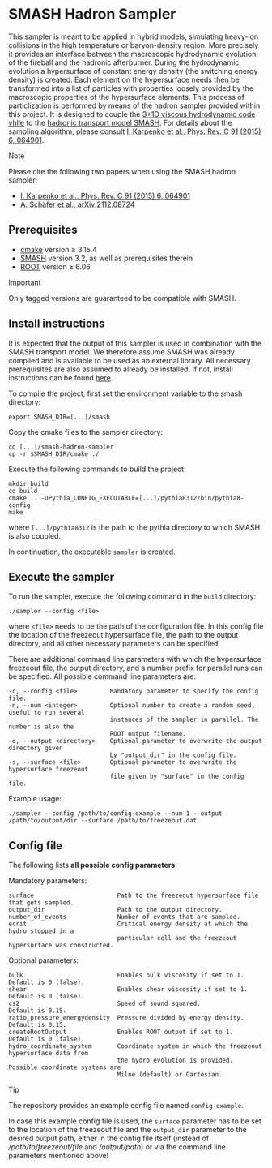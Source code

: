 # SMASH Hadron Sampler

This sampler is meant to be applied in hybrid models, simulating heavy-ion collisions in the high temperature or baryon-density region. More precisely it provides an interface between the macroscopic hydrodynamic evolution of the fireball and the hadronic afterburner. During the hydrodynamic evolution a hypersurface of constant energy density (the switching energy density) is created. Each element on the hypersurface needs then be transformed into a list of particles with properties loosely provided by the macroscopic properties of the hypersurface elements. This process of particlization is performed by means of the hadron sampler provided within this project. It is designed to couple the [3+1D viscous hydrodynamic code vhlle](https://github.com/yukarpenko/vhlle) to the [hadronic transport model SMASH](https://smash-transport.github.io). For details about the sampling algorithm, please consult [I. Karpenko et al., Phys. Rev. C 91 (2015) 6, 064901](https://inspirehep.net/literature/1343339).

> [!NOTE]
> Please cite the following two papers when using the SMASH hadron sampler:
> - [I. Karpenko et al., Phys. Rev. C 91 (2015) 6, 064901](https://inspirehep.net/literature/1343339)
> - [A. Schäfer et al., arXiv:2112.08724](https://arxiv.org/abs/2112.08724)


## Prerequisites
- [cmake](https://cmake.org) version &ge; 3.15.4
- [SMASH](https://github.com/smash-transport/smash) version 3.2, as well as prerequisites therein
- [ROOT](https://root.cern.ch) version &ge; 6.06

> [!IMPORTANT]
> Only tagged versions are guaranteed to be compatible with SMASH.


## Install instructions
It is expected that the output of this sampler is used in combination with the SMASH transport model. We therefore assume SMASH was already compiled and is available to be used as an external library. All necessary prerequisites are also assumed to already be installed.
If not, install instructions can be found [here](https://github.com/smash-transport/smash/blob/main/README.md).

To compile the project, first set the environment variable to the smash directory:

    export SMASH_DIR=[...]/smash

Copy the cmake files to the sampler directory:

    cd [...]/smash-hadron-sampler
    cp -r $SMASH_DIR/cmake ./

Execute the following commands to build the project:

    mkdir build
    cd build
    cmake .. -DPythia_CONFIG_EXECUTABLE=[...]/pythia8312/bin/pythia8-config
    make
where `[...]/pythia8312` is the path to the pythia directory to which SMASH is also coupled.

In continuation, the executable `sampler` is created.


## Execute the sampler
To run the sampler, execute the following command in the `build` directory:

    ./sampler --config <file>

where `<file>` needs to be the path of the configuration file.
In this config file the location of the freezeout hypersurface file, the path to the output directory, and all other necessary parameters can be specified.

There are additional command line parameters with which the hypersurface freezeout file, the output directory, and a number prefix for parallel runs can be specified.
All possible command line parameters are:

    -c, --config <file>         Mandatory parameter to specify the config file.
    -n, --num <integer>         Optional number to create a random seed, useful to run several
                                instances of the sampler in parallel. The number is also the
                                ROOT output filename.
    -o, --output <directory>    Optional parameter to overwrite the output directory given
                                by "output_dir" in the config file.
    -s, --surface <file>        Optional parameter to overwrite the hypersurface freezeout
                                file given by "surface" in the config file.

Example usage:

    ./sampler --config /path/to/config-example --num 1 --output /path/to/output/dir --surface /path/to/freezeout.dat


## Config file

The following lists **all possible config parameters**:

Mandatory parameters:

    surface                       Path to the freezeout hypersurface file that gets sampled.
    output_dir                    Path to the output directory.
    number_of_events              Number of events that are sampled.
    ecrit                         Critical energy density at which the hydro stopped in a
                                  particular cell and the freezeout hypersurface was constructed.


Optional parameters:

    bulk                          Enables bulk viscosity if set to 1.   Default is 0 (false).
    shear                         Enables shear viscosity if set to 1.  Default is 0 (false).
    cs2                           Speed of sound squared.               Default is 0.15.
    ratio_pressure_energydensity  Pressure divided by energy density.   Default is 0.15.
    createRootOutput              Enables ROOT output if set to 1.      Default is 0 (false).
    hydro_coordinate_system       Coordinate system in which the freezeout hypersurface data from
                                  the hydro evolution is provided. Possible coordinate systems are
                                  Milne (default) or Cartesian.


> [!TIP]
> The repository provides an example config file named `config-example`.

In case this example config file is used, the `surface` parameter has to be set to the location of the freezeout file and the `output_dir` parameter to the desired output path, either in the config file itself (instead of _/path/to/freezeout/file_ and _/output/path_) or via the command line parameters mentioned above!

